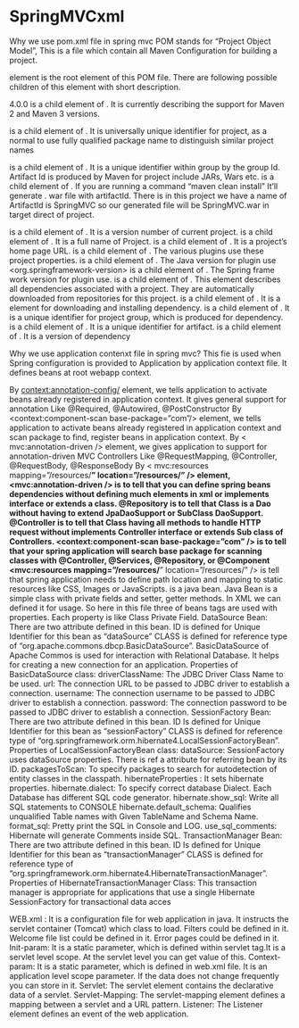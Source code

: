 # SpringMVCxml


Why we use pom.xml file in spring mvc
POM stands for “Project Object Model”, This is a file which contain all Maven Configuration for building a project.

<project> element is the root element of this POM file.
          There are following possible children of this element with short description.

<modelVersion > 4.0.0 is a child element of <project>.
                It is currently describing the support for Maven 2 and Maven 3 versions.
                
<groupId> is a child element of <project>. 
          It is universally unique identifier for project, as a normal to use fully qualified package name
          to distinguish similar project names
          
<artifactId> is a child element of <project>. It is a unique identifier within group by the group Id. 
             Artifact Id is produced by Maven for project include JARs, Wars etc.
<packaging> is a child element of <project>. If you are running a command “maven clean install” It’ll generate .
            war file with artifactId. There is in this project we have a name of ArtifactId is SpringMVC so our generated file will be SpringMVC.war in target direct of project.
            
<version> is a child element of <project>. It is a version number of current project.
<name> is a child element of <proect>. It is a full name of Project.
<url> is a child element of <project>. It is a project’s home page URL.
<properties> is a child element of <project>. The various plugins use these project properties.
<java-version> is a child element of <properties>. The Java version for plugin use
<org.springframework-version> is a child element of <properties>. The Spring frame work version for plugin use.
<dependencies> is a child element of <project>. This element describes all dependencies associated with a project. They are automatically downloaded from repositories for this project.
<dependency> is a child element of <project>. It is a element for downloading and installing dependency.
<groupId> is a child element of <dependency>. It is a unique identifier for  project group, which is produced for dependency.
<artifactId> is a child element of <dependency>. It is a unique identifier for artifact.
<version> is a child element of <dependency>. It is a version of dependency


Why we use application contenxt file in spring mvc?
This fie is used when Spring configuration is provided to Application by application context file. It defines beans at root webapp context.

By <context:annotation-config/> element, we tells application to activate beans already registered in application context. It gives general support for annotation Like @Required, @Autowired, @PostConstructor
By <context:component-scan base-package=”com”/> element, we tells application to activate beans already registered in application context and scan package to find, register beans in application context.
By < mvc:annotation-driven /> element, we gives application to support for annotation-driven MVC Controllers Like @RequestMapping, @Controller, @RequestBody, @ResponseBody
By < mvc:resources mapping=”/resources/**” location=”/resources/” /> element,
<mvc:annotation-driven /> is to tell that you can define spring beans dependencies without defining much elements in xml or implements interface or extends a class.
@Repository is to tell that Class is a Dao without having to extend JpaDaoSupport or SubClass DaoSupport.
@Controller is to tell that Class having all methods to handle HTTP request without implements Controller interface or extends Sub class of Controllers.
<context:component-scan base-package=”com” /> is to tell that your spring application will search base package for scanning classes with @Controller, @Services, @Repository, or @Component
<mvc:resources mapping=”/resources/**” location=”/resources/” /> is tell that spring application needs to define path location and mapping to static resources like CSS, Images or JavaScripts.
<bean> is a java bean. Java Bean is a simple class with private fields and setter, getter methods. In XML we can defined it for usage. So here in this file three of beans tags are used with properties. Each property is like Class Private Field.
DataSource Bean: There are two attribute defined in this bean.
ID is defined for Unique Identifier for this bean as “dataSource”
CLASS is defined for reference type of “org.apache.commons.dbcp.BasicDataSource”.
BasicDataSource of Apache Commos is used for interaction with Relational Database. It helps for creating a new connection for an application.
Properties of BasicDataSource class:
driverClassName: The JDBC Driver Class Name to be used.
url: The connection URL to be passed to JDBC driver to establish a connection.
username: The connection username to be passed to JDBC driver to establish a connection.
password: The connection password to be passed to JDBC driver to establish a connection.
SessionFactory Bean: There are two attribute defined in this bean.
ID Is defined for Unique Identifier for this bean as “sessionFactory”
CLASS is defined for reference type of “org.springframework.orm.hibernate4.LocalSessionFactoryBean”.
Properties of LocalSessionFactoryBean class:
dataSource: SessionFactory uses dataSource properties. There is ref a attribute for referring bean by its ID.
packagesToScan: To specify packages to search for autodetection of entity classes in the classpath.
hibernateProperties : It sets hibernate properties.
hibernate.dialect: To specify correct database Dialect. Each Database has different SQL code generator.
hibernate.show_sql: Write all SQL statements to CONSOLE
hibernate.default_schema: Qualifies unqualified Table names with Given TableName and Schema Name.
format_sql: Pretty print the SQL in Console and LOG.
use_sql_comments: Hibernate will generate Comments inside SQL.
TransactionManager Bean: There are two attribute defined in this bean.
ID Is defined for Unique Identifier for this bean as “transactionManager”
CLASS is defined for reference type of “org.springframework.orm.hibernate4.HibernateTransactionManager”.
Properties of HibernateTransactionManager Class: 
This transaction manager is appropriate for applications that use a single Hibernate SessionFactory for transactional data acces


WEB.xml : It is a configuration file for web application in java. It instructs the servlet container (Tomcat) which class to load.
Filters could be defined in it.
Welcome file list could be defined in it.
Error pages could be defined in it.
Init-param: It is a static parameter, which is defined within servlet tag.It is a servlet level scope. At the servlet level you can get value of this.
Context-param: It is a static parameter, which is defined in web.xml file. It is an application level scope parameter. If the data does not change frequently you can store in it.
Servlet: The servlet element contains the declarative data of a servlet.
Servlet-Mapping: The servlet-mapping element defines a mapping between a servlet and a URL pattern.
Listener: The Listener element defines an event of the web application.

